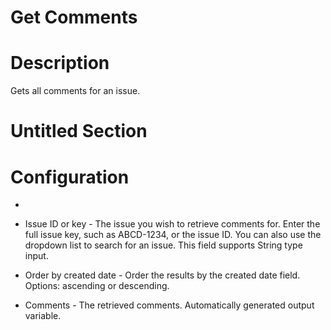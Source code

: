 ﻿# Get Comments

# Description

Gets all comments for an issue.

# Untitled Section

# Configuration

* 
* Issue ID or key - The issue you wish to retrieve comments for. Enter the full issue key, such as ABCD-1234, or the issue ID. You can also use the dropdown list to search for an issue. This field supports String type input.







* Order by created date - Order the results by the created date field. Options: ascending or descending.



* Comments - The retrieved comments. Automatically generated output variable.
